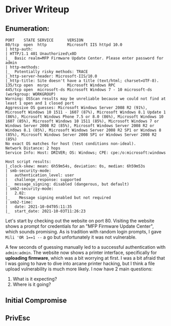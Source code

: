 # Driver Writeup
## Enumeration:
```
PORT    STATE SERVICE      VERSION
80/tcp  open  http         Microsoft IIS httpd 10.0
| http-auth: 
| HTTP/1.1 401 Unauthorized\x0D
|_  Basic realm=MFP Firmware Update Center. Please enter password for admin
| http-methods: 
|_  Potentially risky methods: TRACE
|_http-server-header: Microsoft-IIS/10.0
|_http-title: Site doesn't have a title (text/html; charset=UTF-8).
135/tcp open  msrpc        Microsoft Windows RPC
445/tcp open  microsoft-ds Microsoft Windows 7 - 10 microsoft-ds (workgroup: WORKGROUP)
Warning: OSScan results may be unreliable because we could not find at least 1 open and 1 closed port
Aggressive OS guesses: Microsoft Windows Server 2008 R2 (91%), Microsoft Windows 10 1511 - 1607 (87%), Microsoft Windows 8.1 Update 1 (86%), Microsoft Windows Phone 7.5 or 8.0 (86%), Microsoft Windows 10 1607 (85%), Microsoft Windows 10 1511 (85%), Microsoft Windows 7 or Windows Server 2008 R2 (85%), Microsoft Windows Server 2008 R2 or Windows 8.1 (85%), Microsoft Windows Server 2008 R2 SP1 or Windows 8 (85%), Microsoft Windows Server 2008 SP1 or Windows Server 2008 R2 (85%)
No exact OS matches for host (test conditions non-ideal).
Network Distance: 2 hops
Service Info: Host: DRIVER; OS: Windows; CPE: cpe:/o:microsoft:windows

Host script results:
|_clock-skew: mean: 6h59m54s, deviation: 0s, median: 6h59m53s
| smb-security-mode: 
|   authentication_level: user
|   challenge_response: supported
|_  message_signing: disabled (dangerous, but default)
| smb2-security-mode: 
|   2.02: 
|_    Message signing enabled but not required
| smb2-time: 
|   date: 2021-10-04T05:11:35
|_  start_date: 2021-10-03T11:26:23
```
Let's start by checking out the website on port 80. Visiting the website shows a prompt for credentials for an "MFP Firmware Update Center", which sounds promising. As is tradition with random login prompts, I gave `Mili 'OR 1==1 --` a go but unfortunately it was not vulnerable.

A few seconds of guessing manually led to a successful authentication with `admin:admin`. The website now shows a printer interface, specifically for **uploading firmware**, which was a bit worrying at first. I was a bit afraid that I was going to have to dive into arcane printer hacking, but I think a file upload vulnerability is much more likely.
I now have 2 main questions:
1. What is it expecting?
2. Where is it going?



## Initial Compromise

## PrivEsc
